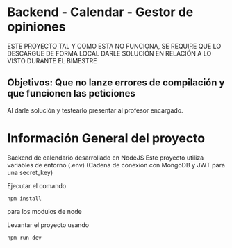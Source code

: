 # Backend - Calendar - Gestor de opiniones

ESTE PROYECTO TAL Y COMO ESTA NO FUNCIONA, SE REQUIRE QUE LO 
DESCARGUE DE FORMA LOCAL DARLE SOLUCIÓN EN RELACIÓN A LO VISTO
DURANTE EL BIMESTRE

## Objetivos: Que no lanze errores de compilación y que funcionen las peticiones

Al darle solución y testearlo presentar al profesor encargado.

# Información General del proyecto

Backend de calendario desarrollado en NodeJS
Este proyecto utiliza variables de entorno (.env)
(Cadena de conexión con MongoDB y JWT para una secret_key)


Ejecutar el comando 
```
npm install
```
para los modulos de node

Levantar el proyecto usando 
```
npm run dev
```
